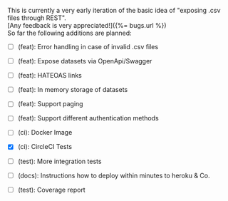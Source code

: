 This is currently a very early iteration of the basic idea of "exposing .csv files through REST".  
[Any feedback is very appreciated!]({%= bugs.url %})  
So far the following additions are planned:  

- [ ] (feat): Error handling in case of invalid .csv files
- [ ] (feat): Expose datasets via OpenApi/Swagger
- [ ] (feat): HATEOAS links
- [ ] (feat): In memory storage of datasets
- [ ] (feat): Support paging
- [ ] (feat): Support different authentication methods
- [ ] (ci): Docker Image
- [x] (ci): CircleCI Tests
- [ ] (test): More integration tests
- [ ] (docs): Instructions how to deploy within minutes to heroku & Co.
- [ ] (test): Coverage report

